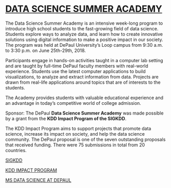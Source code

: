 # [DATA SCIENCE SUMMER ACADEMY](https://ddssacademy.wordpress.com/)

The Data Science Summer Academy is an intensive week-long program to introduce high school students to the fast-growing field of data science.  Students explore ways to analyze data, and learn how to create innovative solutions using digital information to make a positive impact in our society. The program was held at DePaul University’s Loop campus from 9:30 a.m. to 3:30 p.m. on June 25th-29th, 2018.

Participants engage in hands-on activities taught in a computer lab setting and are taught by full-time DePaul faculty members with real-world experience. Students use the latest computer applications to build visualizations, to analyze and extract information from data. Projects are drawn from real-life applications around topics that are of interests to the students.

The Academy provides students with valuable educational experience and an advantage in today’s competitive world of college admission.

Sponsor:
The DePaul __Data Science Summer Academy__ was made possible by a grant from the __KDD Impact Program of the SIGKDD__.

The KDD Impact Program aims to support projects that promote data science, increase its impact on society, and help the data science community.  The DePaul proposal is one of the seven outstanding proposals that received funding. There were 75 submissions in total from 20 countries.

[SIGKDD](https://www.kdd.org/)

[KDD IMPACT PROGRAM](https://www.kdd.org/News/view/announcing-the-kdd-impact-program-recipients-for-2018)

[MS DATA SCIENCE AT DEPAUL](https://www.cdm.depaul.edu/academics/Pages/MS-in-Data-Science.aspx)
